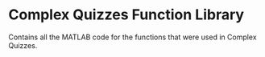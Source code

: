 # Complex Quizzes Function Library
Contains all the MATLAB code for the functions that were used in Complex Quizzes.
